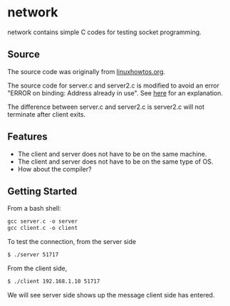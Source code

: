 network
=======
network contains simple C codes for testing socket programming. 

## Source

The source code was originally from [linuxhowtos.org](http://www.linuxhowtos.org/C_C++/socket.htm).

The source code for server.c and server2.c is modified to avoid an error "ERROR on binding: Address already in use". See [here](http://www.yolinux.com/TUTORIALS/Sockets.html) for an explanation.

The difference between server.c and server2.c is server2.c will not terminate after client exits.

## Features

* The client and server does not have to be on the same machine.
* The client and server does not have to be on the same type of OS.
* How about the compiler?

## Getting Started

From a bash shell:

```c
gcc server.c -o server
gcc client.c -o client
```

To test the connection, from the server side
```bash
$ ./server 51717
```

From the client side,
```bash
$ ./client 192.168.1.10 51717
```

We will see server side shows up the message client side has entered.



